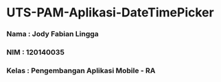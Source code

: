 # UTS-PAM-Aplikasi-DateTimePicker
### Nama    : Jody Fabian Lingga ###
### NIM     : 120140035 ###
### Kelas   : Pengembangan Aplikasi Mobile - RA ###
